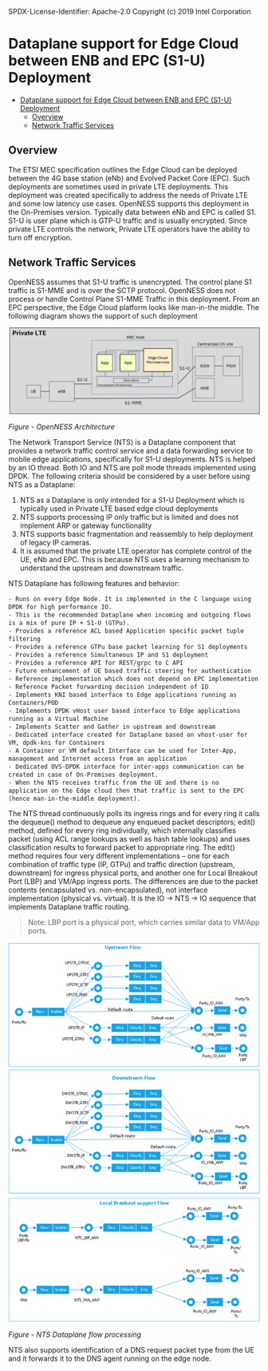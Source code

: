 SPDX-License-Identifier: Apache-2.0
Copyright (c) 2019 Intel Corporation

# Dataplane support for Edge Cloud between ENB and EPC (S1-U) Deployment

- [Dataplane support for Edge Cloud between ENB and EPC (S1-U) Deployment](#dataplane-support-for-edge-cloud-between-enb-and-epc-s1-u-deployment)
  - [Overview](#overview)
  - [Network Traffic Services](#network-traffic-services)

## Overview 

The ETSI MEC specification outlines the Edge Cloud can be deployed between the 4G base station (eNb) and Evolved Packet Core (EPC). Such deployments are sometimes used in private LTE deployments. This deployment was created specifically to address the needs of Private LTE and some low latency use cases. OpenNESS supports this deployment in the On-Premises version. Typically data between eNb and EPC is called S1. S1-U is user plane which is GTP-U traffic and is usually encrypted. Since private LTE controls the network, Private LTE operators have the ability to turn off encryption. 

## Network Traffic Services  

OpenNESS assumes that S1-U traffic is unencrypted. The control plane S1 traffic is S1-MME and is over the SCTP protocol. OpenNESS does not process or handle Control Plane S1-MME Traffic in this deployment. From an EPC perspective, the Edge Cloud platform looks like man-in-the middle. The following diagram shows the support of such deployment 

![S1 deployment of Edge cloud](nts-images/nts1.png)

_Figure - OpenNESS Architecture_

The Network Transport Service (NTS) is a Dataplane component that provides a network traffic control service and a data forwarding service to mobile edge applications, specifically for S1-U deployments. NTS is helped by an IO thread. Both IO and NTS are poll mode threads implemented using DPDK. The following criteria should be considered by a user before using NTS as a Dataplane:
1. NTS as a Dataplane is only intended for a S1-U Deployment which is typically used in Private LTE based edge cloud deployments 
2. NTS supports processing IP only traffic but is limited and does not implement ARP or gateway functionality 
3. NTS supports basic fragmentation and reassembly to help deployment of legacy IP cameras.  
4. It is assumed that the private LTE operator has complete control of the UE, eNb and EPC. This is because NTS uses a learning mechanism to understand the upstream and downstream traffic. 

NTS Dataplane has following features and behavior: 

    - Runs on every Edge Node. It is implemented in the C language using DPDK for high performance IO. 
    - This is the recommended Dataplane when incoming and outgoing flows is a mix of pure IP + S1-U (GTPu). 
    - Provides a reference ACL based Application specific packet tuple filtering 
    - Provides a reference GTPu base packet learning for S1 deployments 
    - Provides a reference Simultaneous IP and S1 deployment 
    - Provides a reference API for REST/grpc to C API 
    - Future enhancement of UE based traffic steering for authentication
    - Reference implementation which does not depend on EPC implementation 
    - Reference Packet forwarding decision independent of IO
    - Implements KNI based interface to Edge applications running as Containers/POD 
    - Implements DPDK vHost user based interface to Edge applications running as a Virtual Machine 
    - Implements Scatter and Gather in upstream and downstream 
    - Dedicated interface created for Dataplane based on vhost-user for VM, dpdk-kni for Containers
    - A Container or VM default Interface can be used for Inter-App, management and Internet access from an application 
    - Dedicated OVS-DPDK interface for inter-apps communication can be created in case of On-Premises deployment. 
    - When the NTS receives traffic from the UE and there is no application on the Edge cloud then that traffic is sent to the EPC (hence man-in-the-middle deployment). 

The NTS thread continuously polls its ingress rings and for every ring it calls the dequeue() method to dequeue any enqueued packet descriptors; edit() method, defined for every ring individually, which internally classifies packet (using ACL range lookups as well as hash table lookups) and uses classification results to forward packet to appropriate ring. The edit() method requires four very different implementations – one for each combination of traffic type (IP, GTPu) and traffic direction (upstream, downstream) for ingress physical ports, and another one for Local Breakout Port (LBP) and VM/App ingress ports. The differences are due to the packet contents (encapsulated vs. non-encapsulated), not interface implementation (physical vs. virtual).
It is the IO → NTS → IO sequence that implements Dataplane traffic routing. 

> Note: LBP port is a physical port, which carries similar data to VM/App ports.


![NTS Dataplane flow processing](nts-images/nts2.png)

_Figure - NTS Dataplane flow processing_

NTS also supports identification of a DNS request packet type from the UE and it forwards it to the DNS agent running on the edge node.

